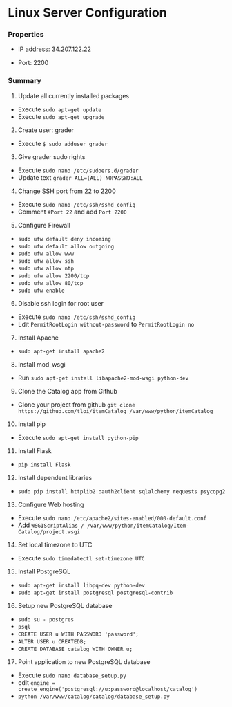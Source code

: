 # Linux Server Configuration

### Properties

- IP address: 34.207.122.22

- Port: 2200

### Summary

1. Update all currently installed packages
  - Execute `sudo apt-get update`
  - Execute `sudo apt-get upgrade`

2. Create user: grader 
  - Execute `$ sudo adduser grader`

3. Give grader sudo rights
  - Execute `sudo nano /etc/sudoers.d/grader`
  - Update text `grader ALL=(ALL) NOPASSWD:ALL`
  

4. Change SSH port from 22 to 2200
  - Execute `sudo nano /etc/ssh/sshd_config`
  - Comment  `#Port 22` and add `Port 2200`
  
5. Configure Firewall
  - `sudo ufw default deny incoming`
  - `sudo ufw default allow outgoing`
  - `sudo ufw allow www`
  - `sudo ufw allow ssh`
  - `sudo ufw allow ntp`
  - `sudo ufw allow 2200/tcp`
  - `sudo ufw allow 80/tcp`  
  - `sudo ufw enable`
   
6. Disable ssh login for root user
  - Execute `sudo nano /etc/ssh/sshd_config`
  - Edit `PermitRootLogin without-password` to `PermitRootLogin no`
  
7. Install Apache
  - `sudo apt-get install apache2`

8. Install mod_wsgi
  - Run `sudo apt-get install libapache2-mod-wsgi python-dev`

9. Clone the Catalog app from Github
  - Clone your project from github `git clone https://github.com/tloi/itemCatalog /var/www/python/itemCatalog`  

10. Install pip
  - Execute `sudo apt-get install python-pip`

11. Install Flask
  - `pip install Flask`
  
12. Install dependent libraries
  - `sudo pip install httplib2 oauth2client sqlalchemy requests psycopg2`

13. Configure Web hosting
  - Execute `sudo nano /etc/apache2/sites-enabled/000-default.conf`
  - Add `WSGIScriptAlias / /var/www/python/itemCatalog/Item-Catalog/project.wsgi` 
  
14. Set local timezone to UTC
  - Execute `sudo timedatectl set-timezone UTC`

15. Install PostgreSQL
  - `sudo apt-get install libpq-dev python-dev`
  - `sudo apt-get install postgresql postgresql-contrib`

16. Setup new PostgreSQL database  
  - `sudo su - postgres`
  - `psql`
  - `CREATE USER u WITH PASSWORD 'password';`
  - `ALTER USER u CREATEDB;`
  - `CREATE DATABASE catalog WITH OWNER u;`
  
17. Point application to new PostgreSQL database
  - Execute `sudo nano database_setup.py` 
  - edit `engine = create_engine('postgresql://u:password@localhost/catalog')`
  - `python /var/www/catalog/catalog/database_setup.py`
